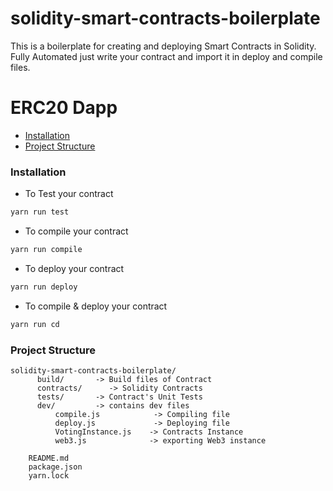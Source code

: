 # solidity-smart-contracts-boilerplate
This is a boilerplate for creating and deploying Smart Contracts in Solidity. Fully Automated just write your contract and import it in deploy and compile files.


# ERC20 Dapp

- [Installation](#installation)
- [Project Structure](#project-structure)

### Installation
- To Test your contract
```bash
yarn run test
```
- To compile your contract
```bash
yarn run compile
```
- To deploy your contract
```bash
yarn run deploy
```
- To compile & deploy your contract
```bash
yarn run cd
```

### Project Structure


```
solidity-smart-contracts-boilerplate/
      build/       -> Build files of Contract
      contracts/	  -> Solidity Contracts
      tests/       -> Contract's Unit Tests
      dev/         -> contains dev files
          compile.js	        -> Compiling file
          deploy.js	            -> Deploying file
          VotingInstance.js    -> Contracts Instance
          web3.js              -> exporting Web3 instance

    README.md
    package.json
    yarn.lock
```
